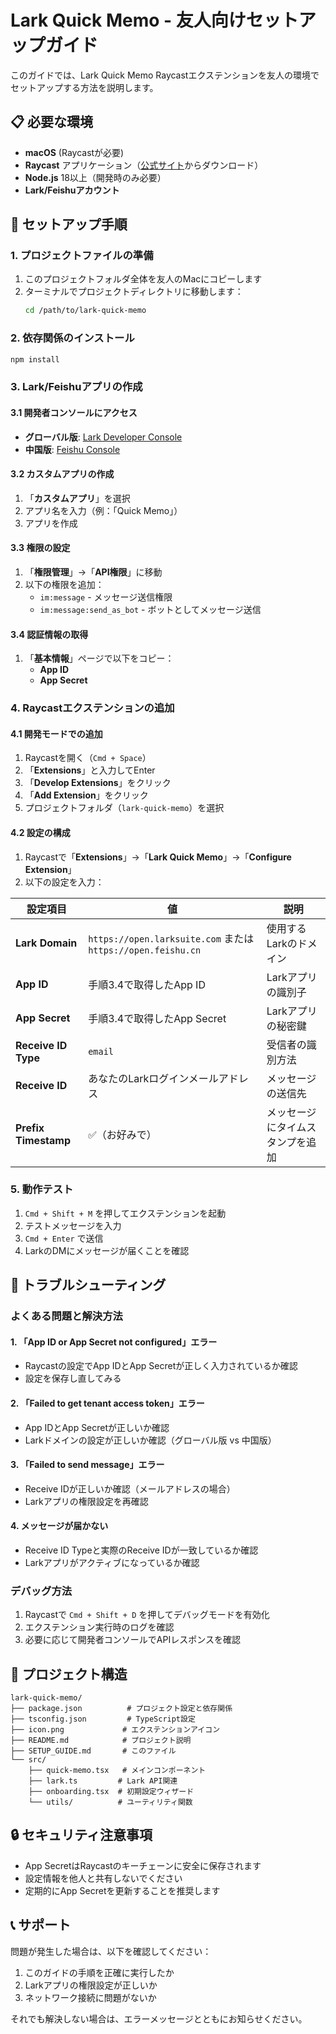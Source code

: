 # Lark Quick Memo - 友人向けセットアップガイド

このガイドでは、Lark Quick Memo Raycastエクステンションを友人の環境でセットアップする方法を説明します。

## 📋 必要な環境

- **macOS** (Raycastが必要)
- **Raycast** アプリケーション（[公式サイト](https://www.raycast.com/)からダウンロード）
- **Node.js** 18以上（開発時のみ必要）
- **Lark/Feishuアカウント**

## 🚀 セットアップ手順

### 1. プロジェクトファイルの準備

1. このプロジェクトフォルダ全体を友人のMacにコピーします
2. ターミナルでプロジェクトディレクトリに移動します：
   ```bash
   cd /path/to/lark-quick-memo
   ```

### 2. 依存関係のインストール

```bash
npm install
```

### 3. Lark/Feishuアプリの作成

#### 3.1 開発者コンソールにアクセス
- **グローバル版**: [Lark Developer Console](https://open.larksuite.com/app)
- **中国版**: [Feishu Console](https://open.feishu.cn/app)

#### 3.2 カスタムアプリの作成
1. 「**カスタムアプリ**」を選択
2. アプリ名を入力（例：「Quick Memo」）
3. アプリを作成

#### 3.3 権限の設定
1. 「**権限管理**」→「**API権限**」に移動
2. 以下の権限を追加：
   - `im:message` - メッセージ送信権限
   - `im:message:send_as_bot` - ボットとしてメッセージ送信

#### 3.4 認証情報の取得
1. 「**基本情報**」ページで以下をコピー：
   - **App ID**
   - **App Secret**

### 4. Raycastエクステンションの追加

#### 4.1 開発モードでの追加
1. Raycastを開く（`Cmd + Space`）
2. 「**Extensions**」と入力してEnter
3. 「**Develop Extensions**」をクリック
4. 「**Add Extension**」をクリック
5. プロジェクトフォルダ（`lark-quick-memo`）を選択

#### 4.2 設定の構成
1. Raycastで「**Extensions**」→「**Lark Quick Memo**」→「**Configure Extension**」
2. 以下の設定を入力：

| 設定項目 | 値 | 説明 |
|---------|-----|------|
| **Lark Domain** | `https://open.larksuite.com` または `https://open.feishu.cn` | 使用するLarkのドメイン |
| **App ID** | 手順3.4で取得したApp ID | Larkアプリの識別子 |
| **App Secret** | 手順3.4で取得したApp Secret | Larkアプリの秘密鍵 |
| **Receive ID Type** | `email` | 受信者の識別方法 |
| **Receive ID** | あなたのLarkログインメールアドレス | メッセージの送信先 |
| **Prefix Timestamp** | ✅（お好みで） | メッセージにタイムスタンプを追加 |

### 5. 動作テスト

1. `Cmd + Shift + M` を押してエクステンションを起動
2. テストメッセージを入力
3. `Cmd + Enter` で送信
4. LarkのDMにメッセージが届くことを確認

## 🔧 トラブルシューティング

### よくある問題と解決方法

#### 1. 「App ID or App Secret not configured」エラー
- Raycastの設定でApp IDとApp Secretが正しく入力されているか確認
- 設定を保存し直してみる

#### 2. 「Failed to get tenant access token」エラー
- App IDとApp Secretが正しいか確認
- Larkドメインの設定が正しいか確認（グローバル版 vs 中国版）

#### 3. 「Failed to send message」エラー
- Receive IDが正しいか確認（メールアドレスの場合）
- Larkアプリの権限設定を再確認

#### 4. メッセージが届かない
- Receive ID Typeと実際のReceive IDが一致しているか確認
- Larkアプリがアクティブになっているか確認

### デバッグ方法

1. Raycastで `Cmd + Shift + D` を押してデバッグモードを有効化
2. エクステンション実行時のログを確認
3. 必要に応じて開発者コンソールでAPIレスポンスを確認

## 📁 プロジェクト構造

```
lark-quick-memo/
├── package.json          # プロジェクト設定と依存関係
├── tsconfig.json         # TypeScript設定
├── icon.png             # エクステンションアイコン
├── README.md            # プロジェクト説明
├── SETUP_GUIDE.md       # このファイル
└── src/
    ├── quick-memo.tsx   # メインコンポーネント
    ├── lark.ts         # Lark API関連
    ├── onboarding.tsx  # 初期設定ウィザード
    └── utils/          # ユーティリティ関数
```

## 🔒 セキュリティ注意事項

- App SecretはRaycastのキーチェーンに安全に保存されます
- 設定情報を他人と共有しないでください
- 定期的にApp Secretを更新することを推奨します

## 📞 サポート

問題が発生した場合は、以下を確認してください：
1. このガイドの手順を正確に実行したか
2. Larkアプリの権限設定が正しいか
3. ネットワーク接続に問題がないか

それでも解決しない場合は、エラーメッセージとともにお知らせください。
